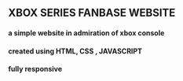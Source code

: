 ## XBOX SERIES FANBASE WEBSITE
#### a simple website in admiration of xbox console
#### created using HTML, CSS , JAVASCRIPT
#### fully responsive
